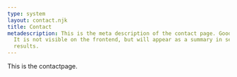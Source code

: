 ```yaml
---
type: system
layout: contact.njk
title: Contact
metadescription: This is the meta description of the contact page. Good for SEO.
  It is not visible on the frontend, but will appear as a summary in search
  results.
---
```

This is the contactpage.